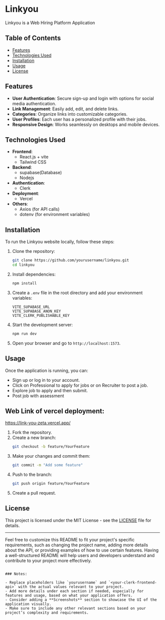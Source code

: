 # Linkyou

Linkyou is a Web Hiring Platform Application

## Table of Contents

- [Features](#features)
- [Technologies Used](#technologies-used)
- [Installation](#installation)
- [Usage](#usage)
- [License](#license)

## Features

- **User Authentication**: Secure sign-up and login with options for social media authentication.
- **Link Management**: Easily add, edit, and delete links.
- **Categories**: Organize links into customizable categories.
- **User Profiles**: Each user has a personalized profile with their jobs.
- **Responsive Design**: Works seamlessly on desktops and mobile devices.

## Technologies Used

- **Frontend**: 
  - React.js + vite
  - Tailwind CSS
- **Backend**:
  - supabase(Database)
  - Nodejs 
- **Authentication**:
  - Clerk
- **Deployment**:
  - Vercel
- **Others**:
  - Axios (for API calls)
  - dotenv (for environment variables)

## Installation

To run the Linkyou website locally, follow these steps:

1. Clone the repository:
   ```bash
   git clone https://github.com/yourusername/linkyou.git
   cd linkyou
   ```

2. Install dependencies:
   ```bash
   npm install
   ```

3. Create a `.env` file in the root directory and add your environment variables:
   ```plaintext
   VITE_SUPABASE_URL
   VITE_SUPABASE_ANON_KEY
   VITE_CLERK_PUBLISHABLE_KEY
   ```

4. Start the development server:
   ```bash
   npm run dev
   ```

5. Open your browser and go to `http://localhost:1573`.

## Usage

Once the application is running, you can:

- Sign up or log in to your account.
- Click on Professional to apply for jobs or on Recruiter to post a job.
- Explore job to apply and then submit.
- Post job with assessment
  
## Web Link of vercel deployment:
  https://link-you-zeta.vercel.app/

1. Fork the repository.
2. Create a new branch:
   ```bash
   git checkout -b feature/YourFeature
   ```
3. Make your changes and commit them:
   ```bash
   git commit -m "Add some feature"
   ```
4. Push to the branch:
   ```bash
   git push origin feature/YourFeature
   ```
5. Create a pull request.

## License

This project is licensed under the MIT License - see the [LICENSE](LICENSE) file for details.

---

Feel free to customize this README to fit your project's specific requirements, such as changing the project name, adding more details about the API, or providing examples of how to use certain features. Having a well-structured README will help users and developers understand and contribute to your project more effectively.
```

### Notes:

- Replace placeholders like `yourusername` and `<your-clerk-frontend-api>` with the actual values relevant to your project.
- Add more details under each section if needed, especially for features and usage, based on what your application offers.
- Consider adding a **Screenshots** section to showcase the UI of the application visually.
- Make sure to include any other relevant sections based on your project’s complexity and requirements.
